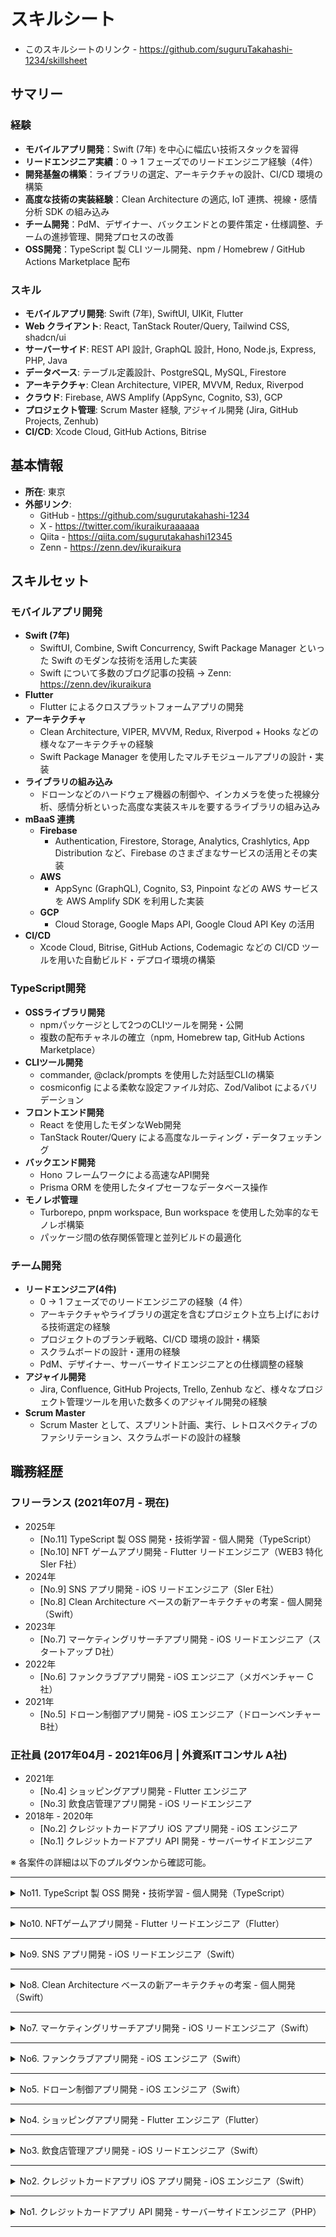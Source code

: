# スキルシート

- このスキルシートのリンク - https://github.com/suguruTakahashi-1234/skillsheet

## サマリー

### 経験

- **モバイルアプリ開発**：Swift (7年) を中心に幅広い技術スタックを習得
- **リードエンジニア実績**：0 → 1 フェーズでのリードエンジニア経験（4件）
- **開発基盤の構築**：ライブラリの選定、アーキテクチャの設計、CI/CD 環境の構築
- **高度な技術の実装経験**：Clean Architecture の適応, IoT 連携、視線・感情分析 SDK の組み込み
- **チーム開発**：PdM、デザイナー、バックエンドとの要件策定・仕様調整、チームの進捗管理、開発プロセスの改善
- **OSS開発**：TypeScript 製 CLI ツール開発、npm / Homebrew / GitHub Actions Marketplace 配布

### スキル

- **モバイルアプリ開発**: Swift (7年), SwiftUI, UIKit, Flutter
- **Web クライアント**: React, TanStack Router/Query, Tailwind CSS, shadcn/ui
- **サーバーサイド**: REST API 設計, GraphQL 設計, Hono, Node.js, Express, PHP, Java
- **データベース**: テーブル定義設計、PostgreSQL, MySQL, Firestore
- **アーキテクチャ**: Clean Architecture, VIPER, MVVM, Redux, Riverpod
- **クラウド**: Firebase, AWS Amplify (AppSync, Cognito, S3), GCP
- **プロジェクト管理**: Scrum Master 経験, アジャイル開発 (Jira, GitHub Projects, Zenhub)
- **CI/CD**: Xcode Cloud, GitHub Actions, Bitrise

## 基本情報

- **所在**: 東京
- **外部リンク**:
  - GitHub - https://github.com/sugurutakahashi-1234
  - X - https://twitter.com/ikuraikuraaaaaa
  - Qiita - https://qiita.com/sugurutakahashi12345
  - Zenn - https://zenn.dev/ikuraikura

## スキルセット

### モバイルアプリ開発

- **Swift (7年)**
  - SwiftUI, Combine, Swift Concurrency, Swift Package Manager といった Swift のモダンな技術を活用した実装
  - Swift について多数のブログ記事の投稿 → Zenn: https://zenn.dev/ikuraikura
- **Flutter**
  - Flutter によるクロスプラットフォームアプリの開発
- **アーキテクチャ**
  - Clean Architecture, VIPER, MVVM, Redux, Riverpod + Hooks などの様々なアーキテクチャの経験
  - Swift Package Manager を使用したマルチモジュールアプリの設計・実装
- **ライブラリの組み込み**
  - ドローンなどのハードウェア機器の制御や、インカメラを使った視線分析、感情分析といった高度な実装スキルを要するライブラリの組み込み
- **mBaaS 連携**
  - **Firebase**
    - Authentication, Firestore, Storage, Analytics, Crashlytics, App Distribution など、Firebase のさまざまなサービスの活用とその実装
  - **AWS**
    - AppSync (GraphQL), Cognito, S3, Pinpoint などの AWS サービスを AWS Amplify SDK を利用した実装
  - **GCP**
    - Cloud Storage, Google Maps API, Google Cloud API Key の活用
- **CI/CD**
  - Xcode Cloud, Bitrise, GitHub Actions, Codemagic などの CI/CD ツールを用いた自動ビルド・デプロイ環境の構築

### TypeScript開発

- **OSSライブラリ開発**
  - npmパッケージとして2つのCLIツールを開発・公開
  - 複数の配布チャネルの確立（npm, Homebrew tap, GitHub Actions Marketplace）
- **CLIツール開発**
  - commander, @clack/prompts を使用した対話型CLIの構築
  - cosmiconfig による柔軟な設定ファイル対応、Zod/Valibot によるバリデーション
- **フロントエンド開発**
  - React を使用したモダンなWeb開発
  - TanStack Router/Query による高度なルーティング・データフェッチング
- **バックエンド開発**
  - Hono フレームワークによる高速なAPI開発
  - Prisma ORM を使用したタイプセーフなデータベース操作
- **モノレポ管理**
  - Turborepo, pnpm workspace, Bun workspace を使用した効率的なモノレポ構築
  - パッケージ間の依存関係管理と並列ビルドの最適化

### チーム開発

- **リードエンジニア(4件)**
  - 0 → 1 フェーズでのリードエンジニアの経験（4 件）
  - アーキテクチャやライブラリの選定を含むプロジェクト立ち上げにおける技術選定の経験
  - プロジェクトのブランチ戦略、CI/CD 環境の設計・構築
  - スクラムボードの設計・運用の経験
  - PdM、デザイナー、サーバーサイドエンジニアとの仕様調整の経験
- **アジャイル開発**
  - Jira, Confluence, GitHub Projects, Trello, Zenhub など、様々なプロジェクト管理ツールを用いた数多くのアジャイル開発の経験
- **Scrum Master**
  - Scrum Master として、スプリント計画、実行、レトロスペクティブのファシリテーション、スクラムボードの設計の経験

## 職務経歴

### フリーランス (2021年07月 - 現在)

- 2025年
  - [No.11] TypeScript 製 OSS 開発・技術学習 - 個人開発（TypeScript）
  - [No.10] NFT ゲームアプリ開発 - Flutter リードエンジニア（WEB3 特化 SIer F社）
- 2024年
  - [No.9] SNS アプリ開発 - iOS リードエンジニア（SIer E社）
  - [No.8] Clean Architecture ベースの新アーキテクチャの考案 - 個人開発（Swift）
- 2023年
  - [No.7] マーケティングリサーチアプリ開発 - iOS リードエンジニア（スタートアップ D社）
- 2022年
  - [No.6] ファンクラブアプリ開発 - iOS エンジニア（メガベンチャー C社）
- 2021年
  - [No.5] ドローン制御アプリ開発 - iOS エンジニア（ドローンベンチャー B社）

### 正社員 (2017年04月 - 2021年06月 | 外資系ITコンサル A社)

- 2021年
  - [No.4] ショッピングアプリ開発 - Flutter エンジニア
  - [No.3] 飲食店管理アプリ開発 - iOS リードエンジニア
- 2018年 - 2020年
  - [No.2] クレジットカードアプリ iOS アプリ開発 - iOS エンジニア
  - [No.1] クレジットカードアプリ API 開発 - サーバーサイドエンジニア

※ 各案件の詳細は以下のプルダウンから確認可能。

---

<details><summary>No11. TypeScript 製 OSS 開発・技術学習 - 個人開発（TypeScript）</summary>

## No11. TypeScript 製 OSS 開発・技術学習 - 個人開発（TypeScript）

#### 概要

- TypeScript 製の OSS ライブラリ開発（実用的な CLI ツール）
- モダンな TypeScript 技術の包括的な学習・比較検証のためのリポジトリ群

##### OSS ライブラリ

- **ai-chat-md-export:** ChatGPT と Claude のチャット履歴を Markdown ファイルに変換する CLI ツール
  - https://github.com/sugurutakahashi-1234/ai-chat-md-export
  - npm パッケージ, Homebrew パッケージ, GitHub Releases（Windows, macOS, Linux の各プラットフォームに対応した実行バイナリ）でリリース
  - プライバシーファーストで完全ローカル処理、高速な大量データ処理（数千の会話を数秒で変換）
  - 日付範囲の指定やキーワード検索によるフィルタリング機能の対応
  - 使用技術：
    - アーキテクチャ: Clean Architecture
    - CLI開発: Commander.js（CLI構築）, Ora（スピナー）, Consola（ロギング）
    - ドキュメント生成: @ysk8hori/typescript-graph（依存関係の Mermaid 図の生成）, tsuml2（UML 図生成）
    - CI/CD: GitHub Actions, GoReleaser（バイナリ配布時）, release-please（自動リリース）, release-it（手動リリース）
    - コード品質: Biome, husky（Git Hooks）, Codecov（テストカバレッジレポート）, Renovate（依存関係更新）, Knip（デッドコード検出）, commitlint（コミットメッセージ規約）, @elsikora/git-branch-lint（ブランチ名規約）
- **mermaid-markdown-wrap:** Mermaid ファイル（.mmd/.mermaid）を Markdown コードブロックでラップする CLI ツール
  - https://github.com/sugurutakahashi-1234/mermaid-markdown-wrap
  - npm パッケージ, GitHub Actions Marketplace での配布
  - 型安全な設定ファイルのサポート（JSON / YAML / JS / TS 対応、TypeScript 向けヘルパー関数提供）
  - `init` コマンドによる対話形式の初期設定機能
  - 使用技術：
    - アーキテクチャ: レイヤードアーキテクチャ
    - CLI開発: Commander.js（CLI構築）, @clack/prompts（対話型プロンプト）, cosmiconfig（設定ファイル検索）, globby（ファイルパターンマッチング）
    - ドキュメント生成: @ysk8hori/typescript-graph（依存関係の Mermaid 図の生成）
    - CI/CD: GitHub Actions, release-please（自動リリース）
    - コード品質: act（GitHub Actions のローカル環境でのテスト）, Biome, husky（Git Hooks）, Codecov（テストカバレッジレポート）, Renovate（依存関係更新）, Knip（デッドコード検出）, commitlint（コミットメッセージ規約）, @elsikora/git-branch-lint（ブランチ名規約）

##### 技術検証リポジトリ

- **hono-learning:** Hono フレームワークを軸に、フロントエンド・REST API・データベースアクセスまでを全て TypeScript で実装する、型安全なフルスタック開発の学習プロジェクト
  - https://github.com/sugurutakahashi-1234/hono-learning
  - pnpm workspace によるモノレポ管理によって各パッケージ（shared / database / server / web-client / api-client）を適切な依存関係での連携
  - Hono を用いて型安全な OpenAPI 仕様を生成し、その仕様から型安全な API クライアントとレスポンスの型定義を自動生成
  - 使用技術：
    - モノレポ管理: pnpm workspace
    - データベース: Prisma ORM, PostgreSQL
    - サーバーサイド: Hono, @hono/zod-openapi
    - APIクライアント: openapi-typescript, openapi-fetch, openapi-react-query
    - フロントエンド: React, TanStack Query, Vite
    - テスト: Vitest, Playwright, Storybook
    - 環境変数: dotenvx（環境変数暗号化）, @t3-oss/env-core（環境変数の型安全性の担保）
    - コード品質: Biome, Knip（デッドコード検出）, husky（Git Hooks）, Commitlint（サブタイトル必須）
    - CI/CD: GitHub Actions, git-cliff（CHANGELOG 自動生成）, Renovate（依存関係更新）
- **openapi-gen-learning:** 単一の OpenAPI 仕様から異なるTypeScriptクライアント生成ツールを比較検証するリポジトリ
  - https://github.com/sugurutakahashi-1234/openapi-gen-learning
  - OpenAPIコード生成ツール（Hey API、openapi-typescript、Orval、openapi-zod-client）の実装比較と詳細な技術ドキュメンテーション
  - 生成されたクライアントコードを実際に React と TanStack Query で使用し、ブラウザ上で動作確認
  - 使用技術：
    - モノレポ管理: pnpm workspace
    - OpenAPIコード生成: @hey-api/openapi-ts（Zod, Valibot 含む）, openapi-typescript, Orval（MSW, @faker-js/faker 含む）, openapi-zod-client
    - APIクライアント: @hey-api/client-fetch, openapi-fetch, openapi-react-query, axios
    - フロントエンド: React, TanStack Query
    - モックサーバー: Prism
- **router-learning:** React Router v7 と TanStack Router の 2 つのルーティングライブラリを比較検証するプロジェクト
  - https://github.com/sugurutakahashi-1234/router-learning
  - React Router v7 と TanStack Router を File-Based Routing と Code-Based Routing の両方で実装し 4パターンの実装を比較検証
  - 比較記事を Zenn に投稿 → [React Router v7 / TanStack Router x File-Based / Code-Based 4パターン実装比較](https://zenn.dev/ikuraikura/articles/2025-06-25-router)
  - 使用技術：
    - フロントエンド: React, TanStack Query, Vite
    - ルーティング: React Router v7、TanStack Router
    - APIクライアント: openapi-typescript、openapi-fetch、openapi-react-query
    - モックサーバー: Prism
- **css-learning:** 7つの異なる CSS ライブラリを用いて、同一のブログアプリケーションを実装・比較検証するプロジェクト
  - https://github.com/sugurutakahashi-1234/css-learning
  - CRUD（作成、読み取り、更新、削除）機能を持つ単一のブログ API をバックエンドとし、各 CSS ライブラリでフロントエンドを実装することで、それぞれの特徴を実践的に比較検証
  - 使用技術：
    - フロントエンド: React, TanStack Query, TanStack Router, Vite
    - スタイリング: Tailwind CSS v4、shadcn/ui、DaisyUI、Headless UI、HeroUI、cva（class-variance-authority）、Tailwind Variants
    - APIクライアント: openapi-typescript、openapi-fetch、openapi-react-query
    - モックサーバー: Prism

#### 主な成果

- **実用的なOSSツールの開発・公開**
  - 2つのCLIツールをnpmパッケージとして公開
  - 複数のチャネルでの配布（npm、Homebrew、GitHub Actions）

- **技術の体系的な比較検証**
  - React でのルーティング、OpenAPIクライアントの生成、モノレポツールなどの技術の実際の使用を通じた比較検証
  - 各技術の長所・短所と実用性の評価

- **フルスタック開発の実践**
  - フロントエンド、バックエンド、インフラを含む包括的な技術習得
  - 環境変数暗号化（dotenvx）、モノレポ管理などのモダンな実装パターン

</details>

---

<details><summary>No10. NFTゲームアプリ開発 - Flutter リードエンジニア（Flutter）</summary>

## No10. NFTゲームアプリ開発 - Flutter リードエンジニア（Flutter）

#### チーム体制

- 体制
  - PdM : 1名
  - PM : 1名
  - デザイナー : 1名
  - サーバーサイドエンジニア : 2名
  - Flutter エンジニア : 1名（担当）

#### 案件概要・担当業務

- 0 -> 1 フェーズでの NFT ゲームアプリの開発における Flutter エンジニアを担当
- 唯一の Flutter エンジニアとして、アーキテクチャの考案、ライブラリの選定、PM・デザイナー・サーバーサイドチームとの仕様調整、すべての Flutter アプリの実装を担当

#### 新たに習得した技術

- **Flutter**
  - `Riverpod` と `Hooks` 用いた状態管理
  - `Google Maps API` の活用と `google_maps_flutter`, `geolocator` を用いた地図表示と位置情報の取得
  - `go_router` を用いた画面遷移の実装
  - `openapi_generator` を用いた API クライアントコードの自動生成
  - `dio` を用いた HTTP 通信およびインターセプターによる JWT 認証の実装
  - `flutter_secure_storage` を用いたセキュアなデータ保存
  - `permission_handler` を用いた位置情報取得、写真撮影、写真フォルダへのアクセスの実装
  - `slang` による多言語対応
  - `pedantic_mono` によるコード品質の向上
  - `ThemeData` よりデザインシステムの実装
  - `fvm` による Flutter バージョンの管理
- **開発体験向上の取り組み**
  - `Prism` を活用した API モックサーバーの構築
  - [`Lefthook`](https://github.com/evilmartians/lefthook) による pre-commit 時の静的解析実行

#### 経験できたこと・貢献できたこと

- **開発体制の改善活動**  
  - GitHub Projects を活用したスクラムボードを作成し、タスクの進捗状況を可視化した
  - デイリーの開催し、毎日、メンバー間での情報共有と開発プロセスの改善を行った
  - バグの発見から修正までのプロセスを整備して、それをチーム内で運用した
- **API インターフェース設計と UI 先行開発**  
  - サーバーサイドの Pull Request をレビューし、開発段階で API インターフェースの改善点をフィードバックを行った
  - OpenAPI 形式の yaml ファイルから Prism でのモックサーバーでの開発環境を整備して、UI の先行開発を実施した
- **デザインシステムの導入**  
  - デザイナーと協力してデザインシステムを設計し、デザインの一貫性を実現した
  - デザインシステムを Flutter の `ThemeData` を通じて定義し、UI の実装コードを削減した

### 開発環境

#### Flutter

- **アーキテクチャ:**
  - Riverpod + Hooks による状態管理
- **主要ライブラリ:**
  - go_router, dio, slang, permission_handler, flutter_secure_storage, pedantic_mono, freezed, google_maps_flutter, geolocator, openapi_generator, fvm

#### CI/CD

- GitHub Actions

#### プロジェクト管理

- GitHub Projects, Notion, Slack

#### 開発ツール

- VSCode, Android Studio, Xcode, GitHub Copilot, ChatGPT

#### デザインツール

- Figma

</details>

---

<details><summary>No9. SNS アプリ開発 - iOS リードエンジニア（Swift）</summary>

## No9. SNS アプリ開発 - iOS リードエンジニア（Swift）

#### チーム体制

- 案件全体人数 : 約10名
  - iOS エンジニア : 1名（担当）

#### 案件概要・担当業務

- 0 → 1 フェーズでの SNS アプリ開発の立ち上げ案件
- 唯一の iOS エンジニアとして、アーキテクチャの考案、ライブラリの選定、CI/CD 環境の構築、PM・デザイナー・サーバーサイドチームとの仕様調整、すべての iOS アプリの実装を担当

#### 新たに習得した技術

- **Swift**
  - Xcode 16 Beta での Strict Concurrency を含む Swift 6 対応
  - AVFoundation を活用した録音/再生の機能実装
  - [WhisperKit](https://github.com/argmaxinc/WhisperKit), [Speech](https://developer.apple.com/documentation/speech/) SDK を活用した音声データの文字起こしの実装
- **開発体験向上の取り組み**
  - [Swift OpenAPI Generator](https://github.com/apple/swift-openapi-generator) による API 通信処理の自動生成の GitHub Actions パイプラインの構築
  - [Swagger UI Action](https://github.com/Legion2/swagger-ui-action) を用いた API 仕様書の自動生成の GitHub Actions パイプラインの構築
  - [tbls](https://github.com/k1LoW/tbls) を用いた MySQL のテーブル定義書の自動生成の GitHub Actions パイプラインの構築
  - [pixelmatch](https://github.com/mapbox/pixelmatch) による View のスナップショットの差分検出の実装

#### 経験できたこと・貢献できたこと

- **アジャイルな取り組み**
  - テスタブルなアーキテクチャの導入:
    - モックにより API のレスポンスを差し替えられるアーキテクチャを導入し、サーバーサイドチームからの API 提供前から View やビジネスロジックの実装を可能にした
  - デバッグ画面の作成:
    - iOS アプリに検証用のデバッグ画面を作成し、新機能や View の早期検証を可能にした
  - Docs as Code の導入:
    - [Swagger UI Action](https://github.com/Legion2/swagger-ui-action) や [tbls](https://github.com/k1LoW/tbls) によるドキュメント生成方法を調査して、サーバーサイドチームに展開した
- **CI/CD 環境の構築**
  - Xcode Cloud 導入:
    - Xcode Cloud を活用し、Pull Request のマージをトリガーにして TestFlight 配信を自動化した。これにより、新機能の迅速な検証を可能にした
  - API インターフェース変更の自動 Pull Request 作成:
    - OpenAPI (Swagger) 形式での API インターフェースの変更をトリガーに iOS リポジトリへの自動 Pull Request を作成する GitHub Actions 環境を構築した
  - スナップショット差分テスト:
    - View のスナップショット差分テスト環境を構築し、不具合の早期発見を実現した
- **iOS メンバーの増員や引き継ぎを見越した GitHub 管理**
  - ドキュメント整備:
    - 環境構築手順、ライブラリ選定理由、アーキテクチャ、CI/CD 構成図、ブランチ戦略などを README に記載した
  - プロジェクト管理:
    - リリースノート、タグ、マイルストーン、GitHub Projects を整備し、タスクの進捗を時系列で振り返れるように管理した
- **実装・最新技術への取り組み**
  - 実装:
    - ワイヤフレーム段階でのデザインを基に iOS アプリを実装し、実装の課題や仕様の課題を早期発見し、チームへ共有した
  - コード生成:
    - View 層や UseCase 層のテストコードを含めたボイラーテンプレートコードは [Sourcery](https://github.com/krzysztofzablocki/Sourcery) や [Mockolo](https://github.com/uber/mockolo) によって自動生成し、開発効率を高めた
  - Swift 5 → Swift 6 への移行:
    - 早い段階から Beta 版 Xcode を用いて Swift 6 への移行を検証し、大きなトラブルなくスムーズに移行を完了した

### 開発環境

#### Swift

- **アーキテクチャ:**
  - Clean Architecture x Swift Package Manager でのマルチモジュール構成
- **Swift 標準 SDK & API:**
  - SwiftUI, Swift Package Manager, Swift Concurrency, Combine, AVFoundation, Speech, Swift Testing, String Catalogs, Swift OpenAPI Generator

#### CI/CD

- Xcode Cloud, GitHub Actions, Renovate

#### プロジェクト管理

- GitHub Projects, Notion, Backlog

#### デザインツール

- Figma

</details>

---

<details><summary>No8. Clean Architecture ベースの新アーキテクチャの考案 - 個人開発（Swift）</summary>

## No8. Clean Architecture ベースの新アーキテクチャの考案 - 個人開発（Swift）

#### 概要

- Clean Architecture ベースの新しいアーキテクチャである「Framework-Independent Architecture (FIA)」の考案
- 考案したアーキテクチャは Clean Architecture のメリットを享受すると同時に、Xcode のビルド時間の短縮することを目的としている

##### リポジトリ

- **Framework-Independent Architecture (FIA):** FIA の紹介
  - https://github.com/suguruTakahashi-1234/framework-independent-architecture
- **FIA Practical Sample:** FIA を採用した実践的なプロジェクト
  - https://github.com/suguruTakahashi-1234/fia-practical-sample

##### スライド

- Framework-Independent Architecture (FIA) - Clean Architecture で iOS アプリを爆速でビルドする -
  - https://speakerdeck.com/sugurutakahashi/framework-independent-architecture-fia-clean-architecture-de-ios-apuriwobao-su-debirudosuru

##### YouTube

- 【Swift】Clean Architecture で iOS アプリを爆速でビルドする方法 Framework-Independent Architecture (FIA)【クリーンアーキテクチャ】
  - https://www.youtube.com/watch?v=5blwYSQcL2E

#### 新たに習得した技術

- **Swift**
  - SwiftUI の Observation による View の更新
  - String Catalogs による多言語対応
  - Swift 6 対応
    - protocol の any → some 対応
    - Strict Concurrency 対応
  - [Sourcery](https://github.com/krzysztofzablocki/Sourcery) によるボイラープレートコードの自動生成
  - [SnapshotPreviews-iOS](https://github.com/EmergeTools/SnapshotPreviews-iOS) による SwiftUI Previews のカタログアプリの作成
- **テスト**
  - Swift Testing によるテストコードの記述
  - [PreviewSnapshots](https://github.com/doordash-oss/swiftui-preview-snapshots) による SwiftUI Previews のスナップショットテスト
  - TestPlan による多言語テスト
  - XCUITest による UI テスト
- **開発体験の向上**
  - GitHub Actions による Swift-DocC の ホスティング
  - [depermaid](https://github.com/daikimat/depermaid) による Swift Package Manager の依存関係の Mermaid 生成

</details>

---

<details><summary>No7. マーケティングリサーチアプリ開発 - iOS リードエンジニア（Swift）</summary>

## No7. マーケティングリサーチアプリ開発 - iOS リードエンジニア（Swift）

#### チーム体制

- 案件全体人数 : 約15名
  - iOS エンジニア : 3名（iOS リードエンジニア担当）

#### 案件概要・担当業務

- スタートアップ企業の 0 → 1 フェーズでのマーケティングリサーチサービスの立ち上げ案件
- toC 向けのコンテンツ配信アプリと、そのアプリ利用者のデータを用いた toB 向けの Web での BI ツールの 2 つサービスで構成されており、その iOS チームのリードエンジニアを担当

#### 新たに習得した技術

- **Swift**
  - iOS16 以上を対象 OS とした SwiftUI での画面開発
  - Clean Architecture x Swift Package Manager でのマルチモジュール構成の構築
  - Xcode Cloud での CI/CD 環境の構築
  - Protocol Buffers に対応した [SwiftProtobuf](https://github.com/apple/swift-protobuf) のライブラリを用いたデータ連携
  - async/await, AsyncStream, TaskGroup, Actor などを用いた Swift Concurrency による非同期処理のハンドリング
  - [AWS Amplify SDK](https://github.com/aws-amplify/amplify-swift) を用いた Cognito での SMS での認証・認可、AppSync による GraphQL 疎通、Pinpoint によるログイベント送信、S3 とのデータ連携
  - デザインシステムを活用した画面実装
  - AVFoundation を用いた動画の再生
  - ReplayKit を用いた画面のレコーディング
  - 視線や感情の時系列データの Combine を用いたハンドリング
  - JavaScript を用いたアプリ内 WebView のイベントハンドリング
- **開発体験向上の取り組み**
  - GitHub Actions によるリリース tag の生成、リリースノートの作成、PR のレビューワー追加、マイルストーン追加、ラベル追加の自動化の Workflow の実装
  - [Renovate](https://github.com/renovatebot/renovate) によるライブラリの自動更新 PR の作成の環境構築
  - [Periphery](https://github.com/peripheryapp/periphery) による Swift コードの不要なコードの静的解析
  - Swift-DocC による iOS アプリのドメイン層のドキュメント化
  - [Mockolo](https://github.com/uber/mockolo) によるテスト用の Mock の自動生成
  - GitHub Copilot, ChatGPT の活用

#### 経験できたこと・貢献できたこと

- iOS リードエンジニアとして、0 → 1 フェーズのアプリ開発における、アーキテクチャ・ライブラリの選定、ブランチの戦略の設計、リリース手順の確立、CI/CD 環境の構築、iOS チームのスクラムボードの運用の設計を行った
- AWS Amplify SDK や SwiftProtoBuf のライブラリは、チームとしても経験者がいなかったが、先行して挙動を確認するサンプルアプリを作成して、それをチームに展開することで、それらのライブラリを採用することができた
- 視線分析、感情分析の SDK を組み込み、それらの SDK の入れ替えがあっても、影響範囲を最小限にするようなアーキテクチャを検討して、それを実装した
- PdM、デザイナー、サーバーサイド、データ分析チームとコミュニケーションをとって、アプリの仕様の調整や、データ連携のインターフェースの調整を行った
- iOS チーム内の issue チケットの運用管理を担当し、チームメンバーのタスク状況を常に把握して、他のメンバーがタスクを途切れさせないように先回りして行動し続けた

### 開発環境

#### Swift

- **アーキテクチャ:**
  - VIPER ベースの Clean Architecture x Swift Package Manager でのマルチモジュール構成
- **Swift 標準 SDK & API:**
  - SwiftUI, Swift Package Manager, Swift Concurrency, Combine, Swift-DocC, AVFoundation, Core ML, WebKit, ReplayKit, Logger
- **サードパーティ製 SDK:**
  - SwiftProtobuf, Firebase, Amplify, Nimble/Quick, LicensesPlugin, PhoneNumberKit, DeviceKit, SwiftFormat, SwiftGen, Lottie, Mockolo, Mint, Periphery

#### mBaaS

- **AWS Amplify:**
  - AppSync (GraphQL), Cognito, S3, Pinpoint
- **Firebase:**
  - Crashlytics

#### CI/CD

- Xcode Cloud, GitHub Actions, Renovate

#### プロジェクト管理

- GitHub Projects, Notion, Backlog

#### インターフェース共有

- Protocol Buffers, Swagger

#### デザインツール

- Figma

</details>

---

<details><summary>No6. ファンクラブアプリ開発 - iOS エンジニア（Swift）</summary>

## No6. ファンクラブアプリ開発 - iOS エンジニア（Swift）

#### チーム体制

- 案件全体人数 : 約30名
  - iOS エンジニア : 5名（担当）

#### 案件概要・担当業務

- アーティストのファンクラブアプリにおけるスタンプラリー機能および景品交換の機能の開発を行なった
- デザイナーとの仕様の調整、見積もり、実装、レビュー、バグ修正を行なった

#### 経験できたこと・貢献できたこと

- Redux ベースのアーキテクチャライブラリを使った開発が経験できた
- デザイナー、Android、Web フロントのエンジニアとコミュニケーションを取りながら、プラットフォーム間で仕様に大きな差がでないように開発することができた
- デザイナーが定義したデザインシステムに沿ったUIの実装を経験できた

### 開発環境

#### Swift

- **アーキテクチャ:**
  - Redux ベースのアーキテクチャ
- **Swift 標準 SDK & API:**
  - UIKit, AVFoundation
- **サードパーティ製 SDK:**
  - Carbon, VueFlux, ReactiveSwift, XcodeGen, Quick/Nimble, APIKit, CocoaPods, Carthage, Lottie

#### mBaaS

- **Firebase:**
  - Crashlytics

#### CI/CD

- CircleCI, Fastlane

#### プロジェクト管理

- Wrike, Kibela

#### インターフェース共有

- Protocol Buffers, Swagger

#### デザインツール

- Figma

</details>

---

<details><summary>No5. ドローン制御アプリ開発 - iOS エンジニア（Swift）</summary>

## No5. ドローン制御アプリ開発 - iOS エンジニア（Swift）

#### チーム体制

- 案件全体人数 : 約15名
  - iOS エンジニア : 6名（担当）

#### 案件概要・担当業務

- BtoB 向けドローン制御アプリの iOS アプリの開発におけるドローンの飛行の安定性改善、複数社のドローンの対応、画面の開発などを行なった
- アーキテクチャの検討、見積もり、実装、レビュー、バグ修正を行なった

#### 新たに習得した技術

- **Swift**
  - アーキテクチャの検討
  - Clean Architecture での実装
  - SwiftUI・UIKit x Combine を用いた画面実装
  - Swift Concurrency を用いた非同期処理の実装
  - Firebase Crashlytics、Xcode Organizer を用いたバグの原因調査
  - Logger API を用いたログ出力
  - Quick/Nimble ライブラリを用いた可読性の高いテストコードの記述
  - Mock を活用したテストコードの記述
  - iPad サイズ対応のアプリの実装
- **IoT**
  - 外部ライブラリを用いたドローンの制御の Swift での実装
  - PID 制御などの制御工学の理解と適切な制御モデルの Swift での実装
  - RoS(Robot Operating System) 環境の活用

#### 経験できたこと・貢献できたこと

- Clean Architecture を採用したことによって、以下のようなメリットを実体験として経験することができた
  - UI 実装を全く変更せずに外部ライブラリの差し替えをすることができた
  - 各レイヤーごとに依存しないテストコードの記述をすることができた
- UIKit や Delegate パターンでの既存実装を、SwiftUI、Combine、Swift Concurrency といった新しい技術でのリファクタリングを経験できた
- 以下のようなチームの運用の改善に積極的に取り組むことができた
  - 見積会の実施
  - レトロスペクティブの実施
  - 開発チーム朝ハドル会の実施
  - プロダクトバックログを開発者が着手可能であることを表す「Ready」の概念の導入
  - Pull Request 提出から Merge までの運用ルールの見直し
  - リリースブランチ運用の見直し
  - デイリー前の Slack リマインダーの設定
  - デイリーでの相談事項の事前エントリー制の導入
  - Firebase Crashlytics 運用の見直し

### 開発環境

#### Swift

- **アーキテクチャ:**
  - VIPER ベースの Clean Architecture
- **Swift 標準 SDK & API:**
  - SwiftUI, UIKit, Combine, Swift Concurrency, Logger, MetricKit
- **サードパーティ製 SDK:**
  - Realm, Quick/Nimble, APIKit, CocoaPods, Carthage

#### mBaaS

- **Firebase:**
  - Crashlytics, Analytics

#### CI/CD

- Bitrise, Fastlane

#### プロジェクト管理

- Zenhub

#### デザインツール

- Figma

</details>

---

<details><summary>No4. ショッピングアプリ開発 - Flutter エンジニア（Flutter）</summary>

## No4. ショッピングアプリ開発 - Flutter エンジニア（Flutter）

#### チーム体制

- 案件全体人数 : 2名
  - Flutter エンジニア : 1名（担当）
  - デザイナー : 1名

#### 案件概要・担当業務

- Flutter での iOS・Android クロスプラットフォーム開発を採用したショッピングアプリのデモアプリの開発を担当
- Flutter でのフロントエンド実装から Firebase の mBaaS を活用したバックエンド実装まで、すべて一人で行った

#### 新たに習得した技術

- **Flutter**
  - Provider による状態管理
- **Firebase**
  - Authentication による認証
  - Firestore によるデータの永続化、NoSQL DB 設計
  - Storage への画像データの永続化
  - Crashlytics によるクラッシュ報告管理
  - App Distribution による iOS・Android のアプリ配布
  - Analytics による KPI 指標の集計
  - Google Maps API での地図活用
- **CI/CD**
  - Codemagic での iOS・Android のアプリ配布の自動化
  - Fastlane から App Distribution への配布

#### 経験できたこと・貢献できたこと

- Firebase を活用して、サーバーレスな構成でモバイルバックエンドサービスの設計・実装ができた
- Flutter を採用したことで、Android の画面仕様、マテリアルデザイン、Google Play ストアでの配信などの経験をした

### 開発環境

#### Flutter

- Provider

#### mBaaS

- Firebase:
  - Authentication, Firestore, Storage, Crashlytics, App Distribution, Analytics
- Google Maps API

#### CI/CD

- Codemagic, Fastlane

#### デザインツール

- Adobe XD

</details>

---

<details><summary>No3. 飲食店管理アプリ開発 - iOS リードエンジニア（Swift）</summary>

## No3. 飲食店管理アプリ開発 - iOS リードエンジニア（Swift）

#### チーム体制

- 案件全体人数 : 約10名
  - iOS エンジニア : 3名（リードエンジニア担当）

#### 案件概要・担当業務

- BtoB 向け飲食店管理モバイルアプリの MVP アプリの作成
- iOS リードエンジニアとして、要件の調整やサーバーサイドチームとの API インターフェースの検討などを行った
- Scrum Master も兼任した

#### 新たに習得した技術

- **Swift**
  - SwiftUI での画面実装
  - Codable プロトコルを用いた JSON の変換
  - TestFlight によるアプリ配信
  - アーキテクチャ、ディレクトリ構成の検討
- **Scrum Master**
  - スクラムボードの設計
  - 会議のファシリテーション

#### 経験できたこと・貢献できたこと

- SwiftUI での画面実装を経験することができた
- 決められた要件をただ実装するだけではなく、お客様やデザイナーによりよい仕様やデザインを提案することができた
- スクラムボードのレーンの扱い、コードレビュー方法、issue の起票方法などについて、レトロスペクティブの場でなくても、チーム内で相談し、常に運用の改善を行うことができた

### 開発環境

#### Swift

- **アーキテクチャ:**
  - MVVM
- **Swift 標準 SDK & API:**
  - SwiftUI
- **サードパーティ製 SDK:**
  - SwiftLint

#### プロジェクト管理

- Zenhub, Trello

#### デザインツール

- Adobe XD

</details>

---

<details><summary>No2. クレジットカードアプリ iOS アプリ開発 - iOS エンジニア（Swift）</summary>

## No2. クレジットカードアプリ iOS アプリ開発 - iOS エンジニア（Swift）

#### チーム体制

- 案件全体人数 : 約20名
  - iOS エンジニア : 4-5名（担当）

#### 案件概要・担当業務

- BtoC 向けのクレジットカードアプリの iOS アプリの開発における見積もり、実装、テスト、レビュー、バグ修正を担当
- メインはサーバーサイドチームの担当であったが、作業の手が空いたり、iOS チームの負荷が上がったときに iOS チームを担当した

#### 新たに習得した技術

- UIKit での画面実装
- API 疎通
- Realm でのデータ永続化
- XCTest でのテストコード実装
- MVVM での実装
- Delegate パターンの実装
- Human Interface Guidelines に基づいた UI 実装
- Moneytree LINK SDK といったサードパーティー製のライブラリの組み込み

#### 経験できたこと・貢献できたこと

- iOSアプリ開発の基本的なスキル習得

### 開発環境

#### Swift

- **アーキテクチャ:**
  - MVVM
- **Swift 標準 SDK & API:**
  - UIKit
- **サードパーティ製 SDK:**
  - CocoaPods, Carthage, Realm, Moneytree LINK SDK

#### 通信キャプチャ

- mitmproxy

#### プロジェクト管理

- Jira, Confluence, Trello

#### デザインツール

- Sketch, InVision

</details>

---

<details><summary>No1. クレジットカードアプリ API 開発 - サーバーサイドエンジニア（PHP）</summary>

## No1. クレジットカードアプリ API 開発 - サーバーサイドエンジニア（PHP）

#### チーム体制

- 案件全体人数 : 約20名
  - サーバーサイドエンジニア : 4名（担当）

#### 案件概要・担当業務

- BtoC 向けクレジットカード明細管理アプリのリニューアルに伴い、API やバッチの開発
- サブリードディベロッパーとして、お客様向け説明資料の作成、設計、見積もり、実装、テスト、レビューを担当
- アジャイル開発を採用しており、サーバーサイドチーム結成から約 2 年半に渡り、リリースしたシステムについて継続的にアップデートを行なった

#### 新たに習得技術

- **API 設計/開発**
  - PHP での API 設計・開発
  - MySQL での DB 設計・開発
  - OAuth2.0 での認証・認可の実装
- **バッチ設計/開発**
  - Java でのバッチの設計・開発
- **テスト**
  - API の単体・結合テストの設計と実装
  - Postman での API テストの自動化
  - JMeter での負荷テスト
- **ドキュメンテーション**
  - OpenAPI (Swagger) でのインターフェース設計・共有
  - PlantUML での設計

#### 経験できたこと・貢献できたこと

- モバイルアプリケーションのバックエンド開発における設計、実装、テスト、リリース、運用までのフルライフサイクルを経験できた
- iOS チームと兼任していたため、モバイルアプリからの視点を API のインターフェースの設計に取り込むことができた
- API の結合テストを Postman によって自動化することで、少ない工数で網羅的に繰り返しテストを実施し、品質を担保することができた

### 開発環境

#### 使用言語

- PHP (CodeIgniter)
- Java

#### プロジェクト管理

- Jira, Confluence, Trello

#### テストツール

- Postman, JMeter

#### ドキュメンテーション

- OpenAPI, PlantUML, draw.io

</details>

---
